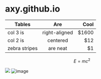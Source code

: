 # axy.github.io
| Tables        | Are           | Cool  |
| ------------- |:-------------:| -----:|
| col 3 is      | right-aligned | $1600 |
| col 2 is      | centered      |   $12 |
| zebra stripes | are neat      |    $1 |




```math
E = mc^2
```

![](http://ww1.sinaimg.cn/large/005FISjBgy1fvqwspbecjj30dv09sglr.jpg)
![image](https://wx2.sinaimg.cn/large/005FISjBgy1fvqx28gxh5j309s064q2z.jpg)
